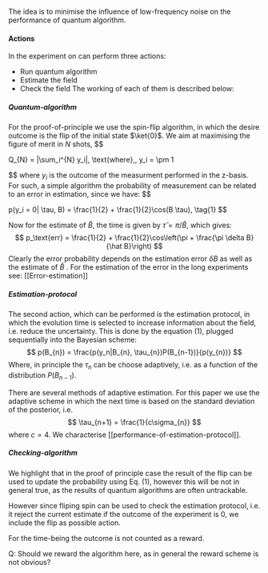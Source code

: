 The idea is to minimise the influence of low-frequency noise on the performance of quantum algorithm. 

#### Actions
In the experiment on can perform three actions:
- Run quantum algorithm
- Estimate the field
- Check the field
The working of each of them is described below:
##### Quantum-algorithm
For the proof-of-principle we use the spin-flip algorithm, in which the desire outcome is the flip of the initial state $\ket{0}$. We aim at maximising the figure of merit in $N$ shots,
$$

Q_{N} = |\sum_i^{N} y_i|, \text{where}\,\, y_i = \pm 1

$$
where $y_i$ is the outcome of the measurment performed in the z-basis. For such, a simple algorithm the probability of measurement can be related to an error in estimation, since we have:
$$

 p(y_i = 0| \tau, B) = \frac{1}{2} + \frac{1}{2}\cos(B \tau),
 \tag{1}
$$

Now for the estimate of $\hat B$, the time is given by $\hat \tau = \pi/\hat B$, which gives:
$$
p_\text{err} = \frac{1}{2} + \frac{1}{2}\cos\left(\pi + \frac{\pi \delta B}{\hat B}\right)
$$
Clearly the error probability depends on the estimation error $\delta B$ as well as the estimate of $\hat B$ . For the estimation of the error in the long experiments see: [[Error-estimation]]
##### Estimation-protocol
The second action, which can be performed is the estimation protocol, in which the evolution time is selected to increase information about the field, i.e. reduce the uncertainty. This is done by the equation (1), plugged sequentially into the Bayesian scheme:
$$
	p(B_{n}) = \frac{p(y_n|B_{n}, \tau_{n})P(B_{n-1})}{p(y_{n})}
$$
Where, in principle the $\tau_n$ can be choose adaptively, i.e. as a function of the distribution $P(B_{n-1})$. 

There are several methods of adaptive estimation. For this paper we use the adaptive scheme in which the next time is based on the standard deviation of the posterior, i.e.
$$
\tau_{n+1} = \frac{1}{c\sigma_{n}}
$$
where $c=4$. We characterise [[performance-of-estimation-protocol]].

##### Checking-algorithm
We highlight that in the proof of principle case the result of the flip can be used to update the probability using Eq. (1), however this will be not in general true, as the results of quantum algorithms are often untrackable. 

However since fliping spin can be used to check the estimation protocol, i.e. it reject the current estimate if the outcome of the experiment is 0, we include the flip as possible action. 

For the time-being the outcome is not counted as a reward. 

Q: Should we reward the algorithm here, as in general the reward scheme is not obvious? 



